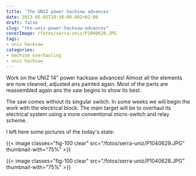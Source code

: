 ```yaml
---
title: 'The UNIZ power hacksaw advances'
date: 2013-05-05T10:38:00.002+02:00
draft: false
slug: "the-uniz-power-hacksaw-advances"
coverImage: /fotos/serra-uniz/P1040628.JPG
tags:
- uniz hacksaw
categories:
- machine overhauling
- uniz hacksaw
---
```



Work on the UNIZ 14" power hacksaw advances! Almost all the elements
are now cleaned, adjusted ans painted again. Most of the parts are
reassembled again ans the saw begins to show its best.

The saw comes without its singular switch. In some weeks we will begin
the work with the electrical block. The main target will be to
overhaul its electrical system using a more conventional micro-switch
and relay scheme.

I left here some pictures of the today's state:

{{< image classes="fig-100 clear"  src="/fotos/serra-uniz/P1040629.JPG" thumbnail-with="75%" >}}

{{< image classes="fig-100 clear"  src="/fotos/serra-uniz/P1040628.JPG" thumbnail-with="75%" >}}
